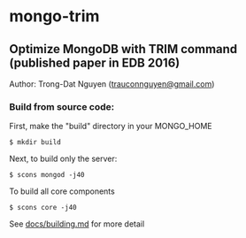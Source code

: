 # mongo-trim
## Optimize MongoDB with TRIM command (published paper in EDB 2016)

Author: Trong-Dat Nguyen (trauconnguyen@gmail.com)

### Build from source code:

First, make the "build" directory in your MONGO_HOME 

```
$ mkdir build
```

Next, to build only the server:

```
$ scons mongod -j40 
```

To build all core components

```
$ scons core -j40
```

See [docs/building.md](docs/building.md) for more detail

